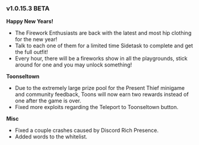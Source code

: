 ### v1.0.15.3 BETA

**Happy New Years!**
- The Firework Enthusiasts are back with the latest and most hip clothing for the new year!
- Talk to each one of them for a limited time Sidetask to complete and get the full outfit!
- Every hour, there will be a fireworks show in all the playgrounds, stick around for one and you may unlock something!

**Toonseltown**
- Due to the extremely large prize pool for the Present Thief minigame and community feedback, Toons will now earn two rewards instead of one after the game is over.
- Fixed more exploits regarding the Teleport to Toonseltown button.

**Misc**
- Fixed a couple crashes caused by Discord Rich Presence.
- Added words to the whitelist.
